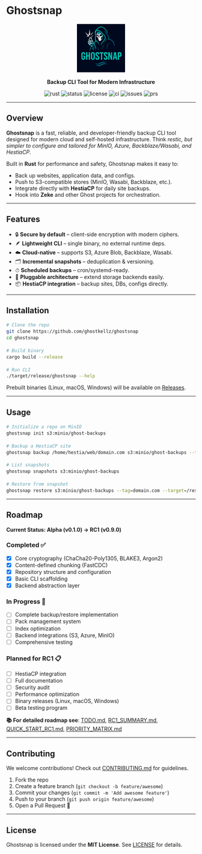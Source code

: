 # Ghostsnap

<div align="center">
  <img src="assets/ghostsnap-logo.png" alt="Ghostsnap Logo" width="128" height="128">

**Backup CLI Tool for Modern Infrastructure**

![rust](https://img.shields.io/badge/Rust-1.80+-brown?logo=rust)
![status](https://img.shields.io/badge/status-alpha-orange)
![license](https://img.shields.io/badge/license-MIT-blue)
![ci](https://img.shields.io/github/actions/workflow/status/ghostkellz/ghostsnap/ci.yml)
![issues](https://img.shields.io/github/issues/ghostkellz/ghostsnap)
![prs](https://img.shields.io/github/issues-pr/ghostkellz/ghostsnap)

</div>

---

## Overview

**Ghostsnap** is a fast, reliable, and developer-friendly backup CLI tool designed for modern cloud and self-hosted infrastructure. Think *restic, but simpler to configure and tailored for MinIO, Azure, Backblaze/Wasabi, and HestiaCP*.

Built in **Rust** for performance and safety, Ghostsnap makes it easy to:

* Back up websites, application data, and configs.
* Push to S3-compatible stores (MinIO, Wasabi, Backblaze, etc.).
* Integrate directly with **HestiaCP** for daily site backups.
* Hook into **Zeke** and other Ghost projects for orchestration.

---

## Features

* 🔒 **Secure by default** – client-side encryption with modern ciphers.
* 🪶 **Lightweight CLI** – single binary, no external runtime deps.
* ☁️ **Cloud-native** – supports S3, Azure Blob, Backblaze, Wasabi.
* 🗂 **Incremental snapshots** – deduplication & versioning.
* ⏱ **Scheduled backups** – cron/systemd-ready.
* 🧩 **Pluggable architecture** – extend storage backends easily.
* 📦 **HestiaCP integration** – backup sites, DBs, configs directly.

---

## Installation

```bash
# Clone the repo
git clone https://github.com/ghostkellz/ghostsnap
cd ghostsnap

# Build binary
cargo build --release

# Run CLI
./target/release/ghostsnap --help
```

Prebuilt binaries (Linux, macOS, Windows) will be available on [Releases](https://github.com/ghostkellz/ghostsnap/releases).

---

## Usage

```bash
# Initialize a repo on MinIO
ghostsnap init s3:minio/ghost-backups

# Backup a HestiaCP site
ghostsnap backup /home/hestia/web/domain.com s3:minio/ghost-backups --tag=domain.com

# List snapshots
ghostsnap snapshots s3:minio/ghost-backups

# Restore from snapshot
ghostsnap restore s3:minio/ghost-backups --tag=domain.com --target=/restore/path
```

---

## Roadmap

**Current Status: Alpha (v0.1.0) → RC1 (v0.9.0)**

### Completed ✅
* [x] Core cryptography (ChaCha20-Poly1305, BLAKE3, Argon2)
* [x] Content-defined chunking (FastCDC)
* [x] Repository structure and configuration
* [x] Basic CLI scaffolding
* [x] Backend abstraction layer

### In Progress 🚧
* [ ] Complete backup/restore implementation
* [ ] Pack management system
* [ ] Index optimization
* [ ] Backend integrations (S3, Azure, MinIO)
* [ ] Comprehensive testing

### Planned for RC1 📋
* [ ] HestiaCP integration
* [ ] Full documentation
* [ ] Security audit
* [ ] Performance optimization
* [ ] Binary releases (Linux, macOS, Windows)
* [ ] Beta testing program

**📚 For detailed roadmap see**: [TODO.md](TODO.md), [RC1_SUMMARY.md](RC1_SUMMARY.md), [QUICK_START_RC1.md](QUICK_START_RC1.md), [PRIORITY_MATRIX.md](PRIORITY_MATRIX.md)

---

## Contributing

We welcome contributions! Check out [CONTRIBUTING.md](CONTRIBUTING.md) for guidelines.

1. Fork the repo
2. Create a feature branch (`git checkout -b feature/awesome`)
3. Commit your changes (`git commit -m 'Add awesome feature'`)
4. Push to your branch (`git push origin feature/awesome`)
5. Open a Pull Request 🚀

---

## License

Ghostsnap is licensed under the **MIT License**. See [LICENSE](LICENSE) for details.

